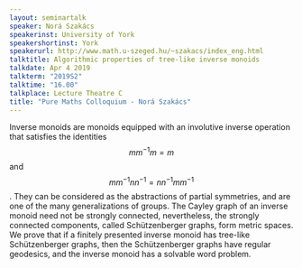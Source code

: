 ```yaml
---
layout: seminartalk
speaker: Norá Szakács
speakerinst: University of York
speakershortinst: York
speakerurl: http://www.math.u-szeged.hu/~szakacs/index_eng.html
talktitle: Algorithmic properties of tree-like inverse monoids
talkdate: Apr 4 2019
talkterm: "2019S2"
talktime: "16.00"
talkplace: Lecture Theatre C
title: "Pure Maths Colloquium - Norá Szakács"
---
```


 Inverse monoids are monoids equipped with an involutive inverse operation that 
 satisfies the identities $$mm^{-1}m=m$$ and $$mm^{-1}nn^{-1}=nn^{-1}mm^{-1}$$. They 
 can be considered as the abstractions of partial symmetries, and are one of the many 
 generalizations of groups. The Cayley graph of an inverse monoid need not be strongly 
 connected, nevertheless, the strongly connected components, called Schützenberger 
 graphs, form metric spaces. We prove that if a finitely presented inverse monoid has 
 tree-like Schützenberger graphs, then the Schützenberger graphs have regular geodesics,
 and the inverse monoid has a solvable word problem.
